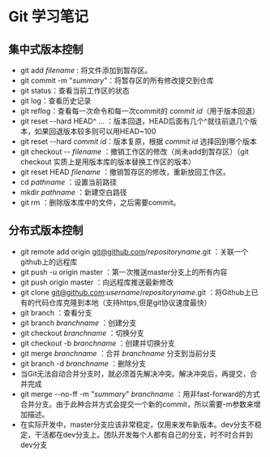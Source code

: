# Git 学习笔记

## 集中式版本控制

- git add *filename* : 将文件添加到暂存区。
- git commit -m "*summary*"：将暂存区的所有修改提交到仓库
- git status：查看当前工作区的状态
- git log：查看历史记录
- git reflog：查看每一次命令和每一次commit的 *commit id*（用于版本回退）
- git reset --hard HEAD^ ... ：版本回退，HEAD后面有几个^就往前退几个版本，如果回退版本较多则可以用HEAD~100
- git reset --hard *commit id*：版本复原，根据 *commit id* 选择回到哪个版本
- git checkout -- *filename* ：撤销工作区的修改（尚未add到暂存区）（git checkout 实质上是用版本库的版本替换工作区的版本）
- git reset HEAD *filename* ：撤销暂存区的修改，重新放回工作区。
- cd *pathname* ：设置当前路径
- mkdir *pathname* ：新建空白路径
- git rm ：删除版本库中的文件，之后需要commit。

## 分布式版本控制

- git remote add origin git@github.com/*repositoryname*.git ：关联一个github上的远程库
- git push -u origin master ：第一次推送master分支上的所有内容
- git push origin master ：向远程库推送最新修改
- git clone git@github.com:*username*/*repositoryname*.git ：将Github上已有的代码仓库克隆到本地（支持https,但是git协议速度最快）
- git branch ：查看分支
- git branch *branchname* ：创建分支
- git checkout *branchname* ：切换分支
- git checkout -b *branchname* ：创建并切换分支
- git merge *branchname* ：合并 *branchname* 分支到当前分支
- git branch -d *branchname* ：删除分支
- 当Git无法自动合并分支时，就必须首先解决冲突。解决冲突后，再提交，合并完成
- git merge --no-ff -m "*summary*" *branchname* ：用非fast-forward的方式合并分支。由于此种合并方式会提交一个新的commit，所以需要-m参数来增加描述。
- 在实际开发中，master分支应该非常稳定，仅用来发布新版本。dev分支不稳定，干活都在dev分支上。团队开发每个人都有自己的分支，时不时合并到dev分支

